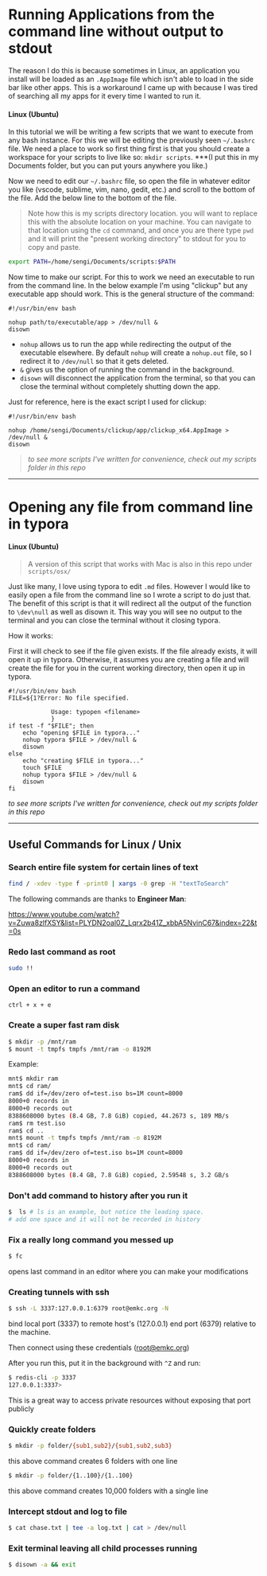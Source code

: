 # Running Applications from the command line without output to stdout

The reason I do this is because sometimes in Linux, an application you install will be loaded as an `.AppImage` file which isn't able to load in the side bar like other apps. This is a workaround I came up with because I was tired of searching all my apps for it every time I wanted to run it.

#### Linux (Ubuntu)

In this tutorial we will be writing a few scripts that we want to execute from any bash instance. For this we will be editing the previously seen `~/.bashrc` file. We need a place to work so first thing first is that you should create a workspace for your scripts to live like so: `mkdir scripts`. ***(I put this in my Documents folder, but you can put yours anywhere you like.) 

Now we need to edit our `~/.bashrc` file, so open the file in whatever editor you like (vscode, sublime, vim, nano, gedit, etc.) and scroll to the bottom of the file. Add the below line to the bottom of the file. 

> Note how this is my scripts directory location. you will want to replace this with the absolute location on your machine. You can navigate to that location using the `cd` command, and once you are there type `pwd` and it will print the "present working directory" to stdout for you to copy and paste.

```bash
export PATH=/home/sengi/Documents/scripts:$PATH
```

Now time to make our script. For this to work we need an executable to run from the command line. In the below example I'm using "clickup" but any executable app should work. This is the general structure of the command:

```
#!/usr/bin/env bash

nohup path/to/executable/app > /dev/null &
disown
```

- `nohup` allows us to run the app while redirecting the output of the executable elsewhere. By default `nohup` will create a `nohup.out` file, so I redirect it to `/dev/null` so that it gets deleted. 
- `&` gives us the option of running the command in the background.
- `disown` will disconnect the application from the terminal, so that you can close the terminal without completely shutting down the app.

Just for reference, here is the exact script I used for clickup:

```
#!/usr/bin/env bash

nohup /home/sengi/Documents/clickup/app/clickup_x64.AppImage > /dev/null &
disown
```

> *to see more scripts I've written for convenience, check out my scripts folder in this repo*

---

# Opening any file from command line in typora

#### Linux (Ubuntu)

> A version of this script that works with Mac is also in this repo under `scripts/osx/`

Just like many, I love using typora to edit `.md` files. However I would like to easily open a file from the command line so I wrote a script to do just that. The benefit of this script is that it will redirect all the output of the function to `\dev\null` as well as disown it. This way you will see no output to the terminal and you can close the terminal without it closing typora.

How it works:

First it will check to see if the file given exists. If the file already exists, it will open it up in typora. Otherwise, it assumes you are creating a file and will create the file for you in the current working directory, then open it up in typora.

```
#!/usr/bin/env bash
FILE=${1?Error: No file specified. 
            
            Usage: typopen <filename>
            }
if test -f "$FILE"; then
    echo "opening $FILE in typora..."
    nohup typora $FILE > /dev/null &
    disown
else
    echo "creating $FILE in typora..."
    touch $FILE
    nohup typora $FILE > /dev/null &
    disown
fi
```

*to see more scripts I've written for convenience, check out my scripts folder in this repo*

---

## Useful Commands for Linux / Unix

### Search entire file system for certain lines of text

```bash
find / -xdev -type f -print0 | xargs -0 grep -H "textToSearch"
```

The following commands are thanks to **Engineer Man**:

 https://www.youtube.com/watch?v=Zuwa8zlfXSY&list=PLYDN2oal0Z_Lqrx2b41Z_xbbA5NvinC67&index=22&t=0s

### Redo last command as root

```bash
sudo !!
```

### Open an editor to run a command

```
ctrl + x + e
```

### Create a super fast ram disk

```bash
$ mkdir -p /mnt/ram
$ mount -t tmpfs tmpfs /mnt/ram -o 8192M
```

Example:

```bash
mnt$ mkdir ram
mnt$ cd ram/
ram$ dd if=/dev/zero of=test.iso bs=1M count=8000
8000+0 records in
8000+0 records out
8388608000 bytes (8.4 GB, 7.8 GiB) copied, 44.2673 s, 189 MB/s
ram$ rm test.iso
ram$ cd ..
mnt$ mount -t tmpfs tmpfs /mnt/ram -o 8192M
mnt$ cd ram/
ram$ dd if=/dev/zero of=test.iso bs=1M count=8000
8000+0 records in
8000+0 records out
8388608000 bytes (8.4 GB, 7.8 GiB) copied, 2.59548 s, 3.2 GB/s
```

### Don't add command to history after you run it

```bash
$  ls # ls is an example, but notice the leading space.
# add one space and it will not be recorded in history
```

### Fix a really long command you messed up

```bash
$ fc
```

opens last command in an editor where you can make your modifications

### Creating tunnels with ssh

```bash
$ ssh -L 3337:127.0.0.1:6379 root@emkc.org -N
```

bind local port (3337) to remote host's (127.0.0.1) end port (6379) relative to the machine.

Then connect using these credentials (root@emkc.org)

After you run this, put it in the background with `^Z` and run:

```bash
$ redis-cli -p 3337
127.0.0.1:3337>
```

This is a great way to access private resources without exposing that port publicly

### Quickly create folders

```bash
$ mkdir -p folder/{sub1,sub2}/{sub1,sub2,sub3}
```

this above command creates 6 folders with one line

```bash
$ mkdir -p folder/{1..100}/{1..100}
```

this above command creates 10,000 folders with a single line

### Intercept stdout and log to file

```bash 
$ cat chase.txt | tee -a log.txt | cat > /dev/null
```

### Exit terminal leaving all child processes running

```bash
$ disown -a && exit
```

